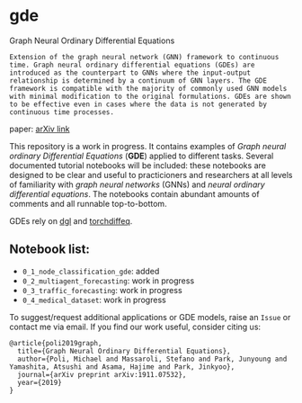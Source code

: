 # gde
Graph Neural Ordinary Differential Equations

```Extension of the graph neural network (GNN) framework to continuous time. Graph neural ordinary differential equations (GDEs) are introduced as the counterpart to GNNs where the input-output relationship is determined by a continuum of GNN layers. The GDE framework is compatible with the majority of commonly used GNN models with minimal modification to the original formulations. GDEs are shown to be effective even in cases where the data is not generated by continuous time processes.```

paper: [arXiv link](https://arxiv.org/abs/1911.07532)

This repository is a work in progress. It contains examples of *Graph neural ordinary Differential Equations* (**GDE**) applied to different tasks. Several documented tutorial notebooks will be included: these notebooks are designed to be clear and useful to practicioners and researchers at all levels of familiarity with *graph neural networks* (GNNs) and *neural ordinary differential equations*. The notebooks contain abundant amounts of comments and all runnable top-to-bottom.

GDEs rely on [dgl](https://github.com/dmlc/dgl) and [torchdiffeq](https://github.com/rtqichen/torchdiffeq).


## Notebook list:
* `0_1_node_classification_gde`: added
* `0_2_multiagent_forecasting`: work in progress
* `0_3_traffic_forecasting`: work in progress
* `0_4_medical_dataset`: work in progress

To suggest/request additional applications or GDE models, raise an `Issue` or contact me via email.
If you find our work useful, consider citing us:

```
@article{poli2019graph,
  title={Graph Neural Ordinary Differential Equations},
  author={Poli, Michael and Massaroli, Stefano and Park, Junyoung and Yamashita, Atsushi and Asama, Hajime and Park, Jinkyoo},
  journal={arXiv preprint arXiv:1911.07532},
  year={2019}
}
```
